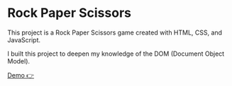 # Rock Paper Scissors

This project is a Rock Paper Scissors game created with HTML, CSS, and JavaScript.

I built this project to deepen my knowledge of the DOM (Document Object Model).

[Demo 👉](https://maxinheaven.github.io/rock-paper-scissors/)
